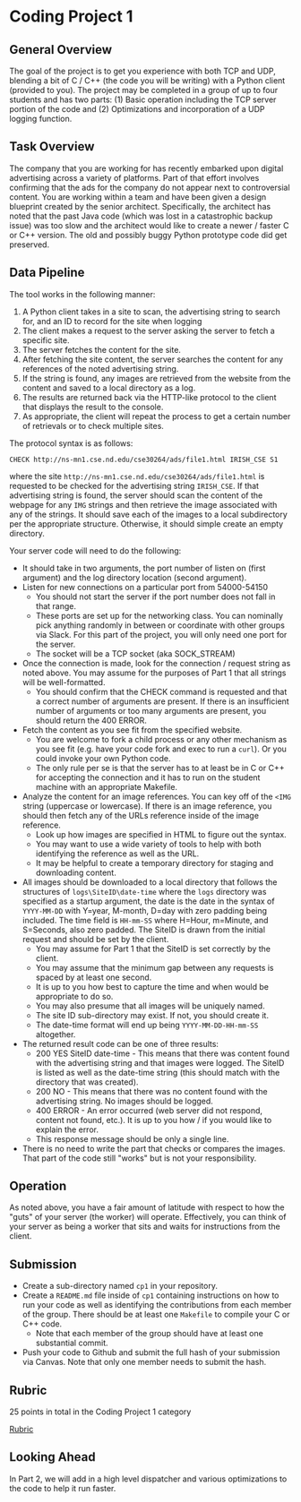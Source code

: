 # Coding Project 1

## General Overview

The goal of the project is to get you experience with both TCP and UDP, blending a bit of C / C++ (the code you will be writing) with a Python client (provided to you). The project may be completed in a group of up to four students and has two parts: (1) Basic operation including the TCP server portion of the code and (2) Optimizations and incorporation of a UDP logging function.

## Task Overview

The company that you are working for has recently embarked upon digital advertising across a variety of platforms.  Part of that effort involves confirming that the ads for the company do not appear next to controversial content.  You are working within a team and have been given a design blueprint created by the senior architect.  Specifically, the architect has noted that the past Java code (which was lost in a catastrophic backup issue) was too slow and the architect would like to create a newer / faster C or C++ version. The old and possibly buggy Python prototype code did get preserved.

## Data Pipeline

The tool works in the following manner:

1. A Python client takes in a site to scan, the advertising string to search for, and an ID to record for the site when logging
2. The client makes a request to the server asking the server to fetch a specific site.
3. The server fetches the content for the site.
4. After fetching the site content, the server searches the content for any references of the noted advertising string.
5. If the string is found, any images are retrieved from the website from the content and saved to a local directory as a log.
7. The results are returned back via the HTTP-like protocol to the client that displays the result to the console.
8. As appropriate, the client will repeat the process to get a certain number of retrievals or to check multiple sites.

The protocol syntax is as follows:

```
CHECK http://ns-mn1.cse.nd.edu/cse30264/ads/file1.html IRISH_CSE S1
```

where the site `http://ns-mn1.cse.nd.edu/cse30264/ads/file1.html` is requested to be checked for the advertising string `IRISH_CSE`. If that advertising string is found, the server should scan the content of the webpage for any `IMG` strings and then retrieve the image associated with any of the strings.  It should save each of the images to a local subdirectory per the appropriate structure.  Otherwise, it should simple create an empty directory.

Your server code will need to do the following:

* It should take in two arguments, the port number of listen on (first argument) and the log directory location (second argument).
* Listen for new connections on a particular port from 54000-54150
   * You should not start the server if the port number does not fall in that range.
   * These ports are set up for the networking class.  You can nominally pick anything randomly in between or coordinate with other groups via Slack.  For this part of the project, you will only need one port for the server.
   * The socket will be a TCP socket (aka SOCK_STREAM)
* Once the connection is made, look for the connection / request string as noted above.  You may assume for the purposes of Part 1 that all strings will be well-formatted.
   * You should confirm that the CHECK command is requested and that a correct number of arguments are present.  If there is an insufficient number of arguments or too many arguments are present, you should return the 400 ERROR.
* Fetch the content as you see fit from the specified website.
   * You are welcome to fork a child process or any other mechanism as you see fit (e.g. have your code fork and exec to run a `curl`).  Or you could invoke your own Python code.
   * The only rule per se is that the server has to at least be in C or C++ for accepting the connection and it has to run on the student machine with an appropriate Makefile.
* Analyze the content for an image references.  You can key off of the `<IMG` string (uppercase or lowercase).  If there is an image reference, you should then fetch any of the URLs reference inside of the image reference.
   * Look up how images are specified in HTML to figure out the syntax.
   * You may want to use a wide variety of tools to help with both identifying the reference as well as the URL.
   * It may be helpful to create a temporary directory for staging and downloading content.
* All images should be downloaded to a local directory that follows the structures of `logs\SiteID\date-time` where the `logs` directory was specified as a startup argument, the date is the date in the syntax of `YYYY-MM-DD` with Y=year, M-month, D=day with zero padding being included.  The time field is `HH-mm-SS` where H=Hour, m=Minute, and S=Seconds, also zero padded.  The SiteID is drawn from the initial request and should be set by the client.
   * You may assume for Part 1 that the SiteID is set correctly by the client.
   * You may assume that the minimum gap between any requests is spaced by at least one second.
   * It is up to you how best to capture the time and when would be appropriate to do so.
   * You may also presume that all images will be uniquely named.
   * The site ID sub-directory may exist.  If not, you should create it.
   * The date-time format will end up being `YYYY-MM-DD-HH-mm-SS` altogether.
* The returned result code can be one of three results:
   * 200 YES SiteID date-time - This means that there was content found with the advertising string and that images were logged. The SiteID is listed as well as the date-time string (this should match with the directory that was created).
   * 200 NO - This means that there was no content found with the advertising string.  No images should be logged.
   * 400 ERROR - An error occurred (web server did not respond, content not found, etc.).  It is up to you how / if you would like to explain the error.
   * This response message should be only a single line.
* There is no need to write the part that checks or compares the images.  That part of the code still "works" but is not your responsibility.

## Operation

As noted above, you have a fair amount of latitude with respect to how the "guts" of your server (the worker) will operate.  Effectively, you can think of your server as being a worker that sits and waits for instructions from the client.

## Submission

* Create a sub-directory named `cp1` in your repository.
* Create a `README.md` file inside of `cp1` containing instructions on how to run your code as well as identifying the contributions from each member of the group.   There should be at least one `Makefile` to compile your C or C++ code.
   * Note that each member of the group should have at least one substantial commit.
* Push your code to Github and submit the full hash of your submission via Canvas. Note that only one member needs to submit the hash.

## Rubric

25 points in total in the Coding Project 1 category

[Rubric](./rubric1.md)

## Looking Ahead

In Part 2, we will add in a high level dispatcher and various optimizations to the code to help it run faster.
